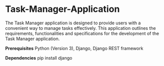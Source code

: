 # Task-Manager-Application
The Task Manager application is designed to provide users with a convenient way to manage tasks effectively. This application outlines the requirements, functionalities and specifications for the development of the Task Manager application.

**Prerequisites** 
Python (Version 3), Django, Django REST framework

**Dependencies** 
pip install django 



